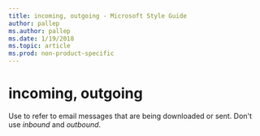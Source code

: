 ```yaml
---
title: incoming, outgoing - Microsoft Style Guide
author: pallep
ms.author: pallep
ms.date: 1/19/2018
ms.topic: article
ms.prod: non-product-specific
---
```


# incoming, outgoing

Use to refer to email messages that are being downloaded or sent. Don't use *inbound* and *outbound*.
